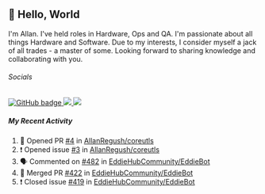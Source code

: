 ## :wave: Hello, World

I'm Allan. I've held roles in Hardware, Ops and QA. I'm passionate about all things Hardware and Software. Due to my interests, I consider myself a jack of all trades - a master of some. Looking forward to sharing knowledge and collaborating with you.

###### Socials
<p align="left">
  <a href="https://github.com/allanregush?tab=followers">
    <img src="https://img.shields.io/github/followers/allanregush?label=Followers&logo=GitHub&style=for-the-badge" alt="GitHub badge" />
  </a>
  <a href="http://twitter.com/allanregush">
    <img src="https://img.shields.io/twitter/follow/allanregush?label=Twitter&logo=twitter&style=for-the-badge" />
  </a>
  <a href="http://youtube.com/channel/UCm3gi8KLvEcIHT1SzSqeOcg?sub_confirmation=1">
    <img src="https://img.shields.io/youtube/views/hdtmIWETSTI?label=YouTube&logo=YouTube&style=for-the-badge" />
  </a>
</p>

##### My Recent Activity
<!--START_SECTION:activity-->
1. 💪 Opened PR [#4](https://github.com/AllanRegush/coreutls/pull/4) in [AllanRegush/coreutls](https://github.com/AllanRegush/coreutls)
2. ❗️ Opened issue [#3](https://github.com/AllanRegush/coreutls/issues/3) in [AllanRegush/coreutls](https://github.com/AllanRegush/coreutls)
3. 🗣 Commented on [#482](https://github.com/EddieHubCommunity/EddieBot/issues/482) in [EddieHubCommunity/EddieBot](https://github.com/EddieHubCommunity/EddieBot)
4. 🎉 Merged PR [#422](https://github.com/EddieHubCommunity/EddieBot/pull/422) in [EddieHubCommunity/EddieBot](https://github.com/EddieHubCommunity/EddieBot)
5. ❗️ Closed issue [#419](https://github.com/EddieHubCommunity/EddieBot/issues/419) in [EddieHubCommunity/EddieBot](https://github.com/EddieHubCommunity/EddieBot)
<!--END_SECTION:activity-->

<!--
**AllanRegush/AllanRegush** is a ✨ _special_ ✨ repository because its `README.md` (this file) appears on your GitHub profile.

Here are some ideas to get you started:

- 🔭 I’m currently working on ...
- 🌱 I’m currently learning ...
- 👯 I’m looking to collaborate on ...
- 🤔 I’m looking for help with ...
- 💬 Ask me about ...
- 📫 How to reach me: ...
- 😄 Pronouns: ...
- ⚡ Fun fact: ...
-->
